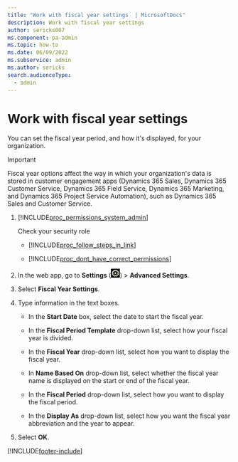 ```yaml
---
title: "Work with fiscal year settings  | MicrosoftDocs"
description: Work with fiscal year settings
author: sericks007
ms.component: pa-admin
ms.topic: how-to
ms.date: 06/09/2022
ms.subservice: admin
ms.author: sericks
search.audienceType: 
  - admin
---
```

# Work with fiscal year settings

<!-- legacy procedure -->

You can set the fiscal year period, and how it's displayed, for your organization.  
  
> [!IMPORTANT]
> Fiscal year options affect the way in which your organization's data is stored in customer engagement apps (Dynamics 365 Sales, Dynamics 365 Customer Service, Dynamics 365 Field Service, Dynamics 365 Marketing, and Dynamics 365 Project Service Automation), such as Dynamics 365 Sales and Customer Service.  
  
1. [!INCLUDE[proc_permissions_system_admin](../includes/proc-permissions-system-admin.md)]  
  
    Check your security role  
  
   - [!INCLUDE[proc_follow_steps_in_link](../includes/proc-follow-steps-in-link.md)]  
  
   - [!INCLUDE[proc_dont_have_correct_permissions](../includes/proc-dont-have-correct-permissions.md)]  
  
2. In the web app, go to **Settings** (![Settings.](media/settings-gear-icon.png "Settings")) > **Advanced Settings**.
  
3. Select **Fiscal Year Settings**.  
  
4. Type information in the text boxes.  
  
   - In the **Start Date** box, select the date to start the fiscal year.  
  
   - In the **Fiscal Period Template** drop-down list, select how your fiscal year is divided.  
  
   - In the **Fiscal Year** drop-down list, select how you want to display the fiscal year.  
  
   - In **Name Based On** drop-down list, select whether the fiscal year name is displayed on the start or end of the fiscal year.  
  
   - In the **Fiscal Period** drop-down list, select how you want to display the fiscal period.  
  
   - In the **Display As** drop-down list, select how you want the fiscal year abbreviation and the year to appear.  
  
5. Select **OK**.  
  



[!INCLUDE[footer-include](../includes/footer-banner.md)]
